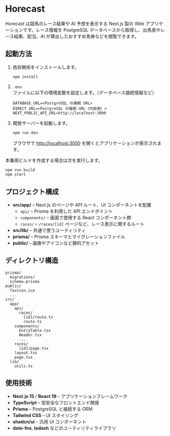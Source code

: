 # Horecast

Horecast は競馬のレース結果や AI 予想を表示する Next.js 製の Web アプリケーションです。レース情報を PostgreSQL データベースから取得し、出馬表やレース結果、配当、AI が算出したおすすめ馬券などを閲覧できます。

## 起動方法

1. 依存関係をインストールします。
   ```bash
   npm install
   ```
2. `.env` ファイルに以下の環境変数を設定します。（データベース接続情報など）
   ```
   DATABASE_URL=<PostgreSQL の接続 URL>
   DIRECT_URL=<PostgreSQL の接続 URL（内部用）>
   NEXT_PUBLIC_API_URL=http://localhost:3000
   ```
3. 開発サーバーを起動します。
   ```bash
   npm run dev
   ```
   ブラウザで [http://localhost:3000](http://localhost:3000) を開くとアプリケーションが表示されます。

本番用ビルドを作成する場合は次を実行します。
```bash
npm run build
npm start
```

## プロジェクト構成

- **src/app/** – Next.js のページや API ルート、UI コンポーネントを配置
  - `api/` – Prisma を利用した API エンドポイント
  - `components/` – 画面で使用する React コンポーネント群
  - `races/` – `/races/[id]` ページなど、レース表示に関するルート
- **src/lib/** – 共通で使うユーティリティ
- **prisma/** – Prisma スキーマとマイグレーションファイル
- **public/** – 画像やアイコンなど静的アセット

## ディレクトリ構造

```
prisma/
  migrations/
  schema.prisma
public/
  favicon.ico
  ...
src/
  app/
    api/
      races/
        [id]/route.ts
        route.ts
    components/
      EntryTable.tsx
      Header.tsx
      ...
    races/
      [id]/page.tsx
    layout.tsx
    page.tsx
  lib/
    utils.ts
```

## 使用技術

- **Next.js 15** / **React 19** – アプリケーションフレームワーク
- **TypeScript** – 型安全なフロントエンド開発
- **Prisma** – PostgreSQL と接続する ORM
- **Tailwind CSS** – UI スタイリング
- **shadcn/ui** – 汎用 UI コンポーネント
- **date-fns**, **lodash** などのユーティリティライブラリ

